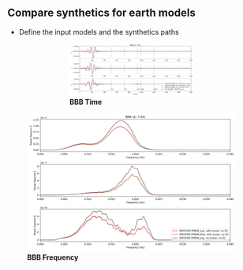 ## Compare synthetics for earth models
- Define the input models and the synthetics paths

<style>
.center {
    display: block;
    margin-left: auto;
    margin-right: auto;
    width: 50%;
    }
</style>

<figure class="center">
<img src="figures/BBB_time.png"
     alt="BBB Time" />
<figcaption><b>BBB Time</b></figcaption>
</figure>

<figure>
<img src="figures/BBB_frequency.png"
     alt="BBB Frequency" />
<figcaption><b>BBB Frequency</b></figcaption>
</figure>